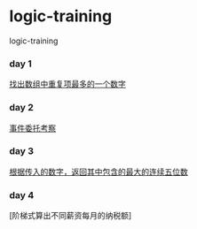 # logic-training
logic-training

### day 1
[找出数组中重复项最多的一个数字](https://github.com/erbing/logic-training/issues/1)
### day 2
[事件委托考察](https://github.com/erbing/logic-training/issues/2)
### day 3
[根据传入的数字，返回其中包含的最大的连续五位数](https://github.com/erbing/logic-training/issues/3)
### day 4
[阶梯式算出不同薪资每月的纳税额]
